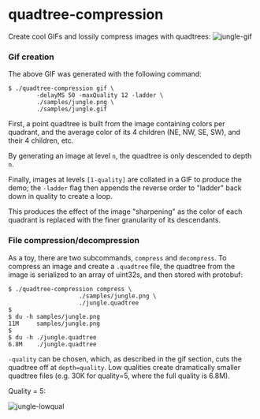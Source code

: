 # quadtree-compression

Create cool GIFs and lossily compress images with quadtrees:
![jungle-gif](./samples/jungle.gif)

### Gif creation

The above GIF was generated with the following command:

```
$ ./quadtree-compression gif \
        -delayMS 50 -maxQuality 12 -ladder \
        ./samples/jungle.png \
        ./samples/jungle.gif
```

First, a point quadtree is built from the image containing colors per quadrant, and the average color of its 4 children (NE, NW, SE, SW), and their 4 children, etc.

By generating an image at level `n`, the quadtree is only descended to depth `n`.

Finally, images at levels `[1-quality]` are collated in a GIF to produce the demo; the `-ladder` flag then appends the reverse order to "ladder" back down in quality to create a loop.

This produces the effect of the image "sharpening" as the color of each quadrant is replaced with the finer granularity of its descendants.

### File compression/decompression

As a toy, there are two subcommands, `compress` and `decompress`. To compress an image and create a `.quadtree` file, the quadtree from the image is serialized to an array of uint32s, and then stored with protobuf:

```
$ ./quadtree-compression compress \
                    ./samples/jungle.png \
                    ./jungle.quadtree
$
$ du -h samples/jungle.png
11M     samples/jungle.png
$
$ du -h ./jungle.quadtree
6.8M    ./jungle.quadtree
```

`-quality` can be chosen, which, as described in the gif section, cuts the quadtree off at `depth=quality`. Low qualities create dramatically smaller quadtree files (e.g. 30K for quality=5, where the full quality is 6.8M).

Quality = 5:

![jungle-lowqual](./samples/jungle_lowqual.png)

